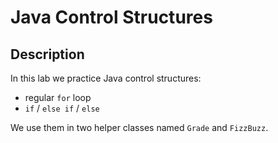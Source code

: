 # Java Control Structures

## Description

In this lab we practice Java control structures:

- regular `for` loop
- `if` / `else if` / `else`

We use them in two helper classes named `Grade` and `FizzBuzz`.